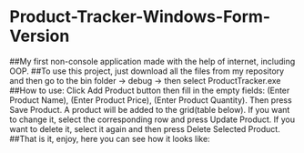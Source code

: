 # Product-Tracker-Windows-Form-Version
##My first non-console application made with the help of internet, including OOP.
##To use this project, just download all the files from my repository and then go to the bin folder -> debug -> then select ProductTracker.exe
##How to use: Click Add Product button then fill in the empty fields: (Enter Product Name), (Enter Product Price), (Enter Product Quantity). Then press Save Product. A product will be added to the grid(table below). If you want to change it, select the corresponding row and press Update Product. If you want to delete it, select it again and then press Delete Selected Product.
##That is it, enjoy, here you can see how it looks like:
